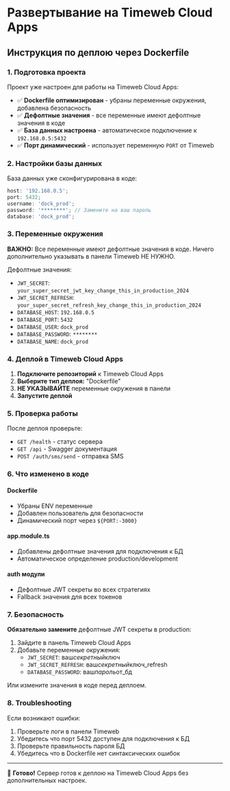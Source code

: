 # Развертывание на Timeweb Cloud Apps

## Инструкция по деплою через Dockerfile

### 1. Подготовка проекта

Проект уже настроен для работы на Timeweb Cloud Apps:

- ✅ **Dockerfile оптимизирован** - убраны переменные окружения, добавлена безопасность
- ✅ **Дефолтные значения** - все переменные имеют дефолтные значения в коде
- ✅ **База данных настроена** - автоматическое подключение к `192.168.0.5:5432`
- ✅ **Порт динамический** - использует переменную `PORT` от Timeweb

### 2. Настройки базы данных

База данных уже сконфигурирована в коде:

```typescript
host: '192.168.0.5';
port: 5432;
username: 'dock_prod';
password: '********'; // Замените на ваш пароль
database: 'dock_prod';
```

### 3. Переменные окружения

**ВАЖНО:** Все переменные имеют дефолтные значения в коде. Ничего дополнительно указывать в панели Timeweb НЕ НУЖНО.

Дефолтные значения:

- `JWT_SECRET`: `your_super_secret_jwt_key_change_this_in_production_2024`
- `JWT_SECRET_REFRESH`: `your_super_secret_refresh_key_change_this_in_production_2024`
- `DATABASE_HOST`: `192.168.0.5`
- `DATABASE_PORT`: `5432`
- `DATABASE_USER`: `dock_prod`
- `DATABASE_PASSWORD`: `********`
- `DATABASE_NAME`: `dock_prod`

### 4. Деплой в Timeweb Cloud Apps

1. **Подключите репозиторий** к Timeweb Cloud Apps
2. **Выберите тип деплоя:** "Dockerfile"
3. **НЕ УКАЗЫВАЙТЕ** переменные окружения в панели
4. **Запустите деплой**

### 5. Проверка работы

После деплоя проверьте:

- `GET /health` - статус сервера
- `GET /api` - Swagger документация
- `POST /auth/sms/send` - отправка SMS

### 6. Что изменено в коде

#### Dockerfile

- Убраны ENV переменные
- Добавлен пользователь для безопасности
- Динамический порт через `${PORT:-3000}`

#### app.module.ts

- Добавлены дефолтные значения для подключения к БД
- Автоматическое определение production/development

#### auth модули

- Дефолтные JWT секреты во всех стратегиях
- Fallback значения для всех токенов

### 7. Безопасность

**Обязательно замените** дефолтные JWT секреты в production:

1. Зайдите в панель Timeweb Cloud Apps
2. Добавьте переменные окружения:
   - `JWT_SECRET`: ваш*секретный*ключ
   - `JWT_SECRET_REFRESH`: ваш*секретный*ключ_refresh
   - `DATABASE_PASSWORD`: ваш*пароль*от_бд

Или измените значения в коде перед деплоем.

### 8. Troubleshooting

Если возникают ошибки:

1. Проверьте логи в панели Timeweb
2. Убедитесь что порт 5432 доступен для подключения к БД
3. Проверьте правильность пароля БД
4. Убедитесь что в Dockerfile нет синтаксических ошибок

---

🚀 **Готово!** Сервер готов к деплою на Timeweb Cloud Apps без дополнительных настроек.
